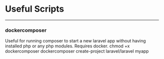 # Useful Scripts
---
### dockercomposer
Useful for running composer to start a new laravel app without having installed php or any php modules. Requires docker.
  chmod +x dockercomposer
  dockercomposer create-project laravel/laravel myapp
